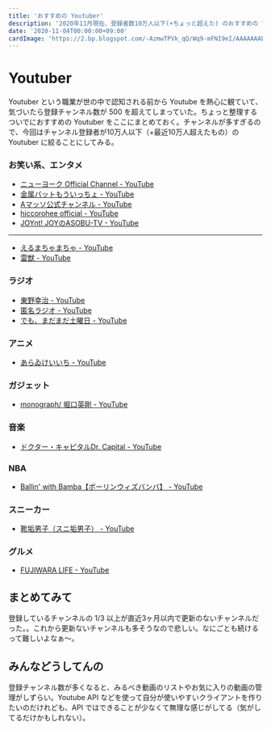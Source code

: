 ```yaml
---
title: 'おすすめの Youtuber'
description: '2020年11月現在、登録者数10万人以下(+ちょっと超えた) のおすすめの Youtuber を紹介する'
date: '2020-11-04T00:00:00+09:00'
cardImage: 'https://2.bp.blogspot.com/-AzmwTPVk_qQ/Wq9-mFNI9eI/AAAAAAABK94/huRex6JaWEUjtsFKo0-reMm9YHjL_8_0gCLcBGAs/s400/kid_job_boy_youtuber.png'
---
```


# Youtuber

Youtuber という職業が世の中で認知される前から Youtube を熱心に観ていて、気づいたら登録チャンネル数が 500 を超えてしまっていた。ちょっと整理するついでにおすすめの Youtuber をここにまとめておく。チャンネルが多すぎるので、今回はチャンネル登録者が10万人以下（+最近10万人超えたもの）の Youtuber に絞ることにしてみる。

### お笑い系、エンタメ

- [ニューヨーク Official Channel - YouTube](https://www.youtube.com/channel/UCS17iKEInkBuHkxtEcCnTTQ)
- [金属バットもういっちょ - YouTube](https://www.youtube.com/playlist?list=PLOuLptXleWRxw-POPU6iIzzubF3Z6Pme-)
- [Aマッソ公式チャンネル - YouTube](https://www.youtube.com/channel/UC910qpzjNM0l5a7OyTskkKw)
- [hiccorohee official - YouTube](https://www.youtube.com/channel/UCohI7cXmhO_U0OLiWG9JAFg)
- [JOYnt! JOYのASOBU-TV - YouTube](https://www.youtube.com/playlist?list=PLzS904xpc4ZFBnaud5hVyh113CYaYnmmV)

---

- [えるまちゃまちゃ - YouTube](https://www.youtube.com/channel/UCYoeFYPP2FxouY0Pc2Gd9Jw)
- [雷獣 - YouTube](https://www.youtube.com/channel/UCIqbDFiFM-wHHmqdNlV5AEw)

### ラジオ

- [東野幸治 - YouTube](https://www.youtube.com/channel/UCSK4Ikp1v5WPe30pTJVe6Zw)
- [匿名ラジオ - YouTube](https://www.youtube.com/channel/UClSsb_e0HDQ-w7XuwNPgGqQ)
- [でも、まだまだ土曜日 - YouTube](https://www.youtube.com/playlist?list=PLCEUJBjG3nKMDRKz_5MWxxS-4HJmoUJlg)

### アニメ

- [あらゐけいいち - YouTube](https://www.youtube.com/channel/UCWpziA3o9tXAP2lfJ7n6_mg)

### ガジェット

- [monograph/ 堀口英剛 - YouTube](https://www.youtube.com/channel/UCzH-IRXHeF4jox0P4qBxWAQ)

### 音楽

- [ドクター・キャピタルDr. Capital - YouTube](https://www.youtube.com/channel/UCoUFbEnb5yWgjeEXAr_Y9qg)

### NBA

- [Ballin' with Bamba【ボーリンウィズバンバ】 - YouTube](https://www.youtube.com/channel/UCpbbkAqBv2JhvhSgzPc4Uzw)

### スニーカー

- [靴垢男子（スニ垢男子） - YouTube](https://www.youtube.com/channel/UC-m0uYcNaDx5P52epD28YPw)

### グルメ

- [FUJIWARA LIFE - YouTube](https://www.youtube.com/channel/UCpa-kEaXFILCfIpR3ge4InQ)

## まとめてみて

登録しているチャンネルの 1/3 以上が直近3ヶ月以内で更新のないチャンネルだった。。これから更新ないチャンネルも多そうなので悲しい。なにごとも続けるって難しいよなぁ〜。

## みんなどうしてんの

登録チャンネル数が多くなると、みるべき動画のリストやお気に入りの動画の管理がしずらい。Youtube API などを使って自分が使いやすいクライアントを作りたいのだけれども、API ではできることが少なくて無理な感じがしてる（気がしてるだけかもしれない）。
